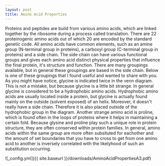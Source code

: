 ```yaml
---
layout: post
title: Amino Acid Properties
---
```


Proteins and peptides are build from various amino acids, which are linked together by the ribosome during a process called translation. There are 22 proteinogenic amino acids out of which 20 are encoded by the standard genetic code. All amino acids have common elements, such as an amine group (N-terminal group in proteins), a carboxyl group (C-terminal group in proteins) and a side chain. The side chain can have various functional groups and gives each amino acid distinct physical properties that influence the final protein, it's structure and function. There are many groupings available, but in general these groupings are based in the side chain. Below is one of these groupings that I found useful and wanted to share with you. 
As you might have notice, glycine is indicated twice in the venn diagram. This is not a mistake, but because glycine is a little bit strange. In general glycine is considered to be a hydrophobic amino acids. Hydrophobic amino acids are usually located inside a protein, but glycine is actually found mainly on the outside (solvent exposed) of an helix. Moreover, it doesn't really have a side chain. Therefore it is also placed outside of the hydrophobic group in the diagram. Another strange amino acid is proline, which is found often in the loops of proteins where it helps in maintaining a certain fold. Because glysine and proline play such a unique role in protein structure, they are often conserved within protein families. In general, amino acids within the same group are more often subsituted for eachother and the amount of set boundaries that you have to cross to get from one amino acid to another is inversely correlated with the likelyhood of such an substitution occurring.

![_config.yml]({{ site.baseurl }}/downloads/AminoAcidPropertiesA3.pdf)
